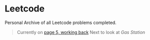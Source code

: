 # Leetcode
Personal Archive of all Leetcode problems completed. 

> Currently on [page 5, working back](https://leetcode.com/submissions/#/5)
> Next to look at _Gas Station_